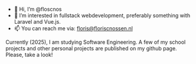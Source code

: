 - 👋 Hi, I’m @floscnos
- 👀 I’m interested in fullstack webdevelopment, preferably something with Laravel and Vue.js.
- 📫 You can reach me via: floris@floriscnossen.nl

Currently (2025), I am studying Software Engineering. A few of my school projects and other personal projects are published on my github page. Please, take a look!
